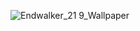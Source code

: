 ![Endwalker_21 9_Wallpaper](https://github.com/user-attachments/assets/4b523ce8-ac96-47ae-a1a6-569f9cc11132)
